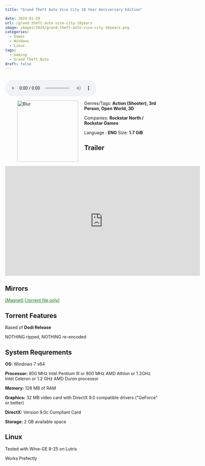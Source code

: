 ```yaml
---
title: "Grand Theft Auto Vice City 10 Year Anniversary Edition"

date: 2024-01-29
url: /grand-theft-auto-vice-city-10years
image: images/2024/grand-theft-auto-vice-city-10years.png
categories:
  - Games
  - Windows
  - Linux
tags:
  - Gaming
  - Grand Theft Auto
draft: false
---
```

##
<style>
  body.dark-mode,
  body.dark-mode main * {
    background: url('/images/2024/grand-theft-auto-vice-city-10years2.png') center center fixed no-repeat;
    background-size: 100% 100%;
    background-size: cover;
    color: #f5f5f5;
  }
</style>
<script>
    document.addEventListener('DOMContentLoaded', function () {
        var body = document.body;
        var switcher = document.querySelector('.js-toggle');
                body.classList.add('dark-mode');
                // Save user preference in storage
                localStorage.setItem('darkMode', 'true');
            
        });
</script>

<audio controls autoplay>
  <source src="/audio/grand-theft-auto-vice-city-10years.mp3" type="audio/mp3">
  Your browser does not support the audio tag.
</audio>


<figure style="float: left; margin-right: 20px;">
  <img src="/images/2024/grand-theft-auto-vice-city-10years.png" alt="Blur" style="width: 200px;">
</figure>

Genres/Tags: **Action (Shooter), 3rd Person, Open World, 3D**

Companies: **Rockstar North / Rockstar Games**
 
Language : **ENG**
                         Size: **1.7 GiB**

## Trailer
<iframe width="640" height="360" src="https://www.youtube.com/embed/1OOTXDuer8M" title="GTA VI Trailer but it&#39;s GTA Vice City" frameborder="0" allow="accelerometer; autoplay; clipboard-write; encrypted-media; gyroscope; picture-in-picture; web-share" allowfullscreen></iframe>

## Mirrors
<a href="magnet:?xt=urn:btih:PGDP5YXM2QCU5K4RTJJ7MEGHKTU6HOJB&dn=Grand%20Theft%20Auto%20Vice%20City%2010%20Year%20Anniversary%20Edition" style="color: green;">[Magnet]</a>
<a href="https://www.dropbox.com/scl/fi/jw31qz5eavfn70kcb5qg8/Grand-Theft-Auto-Vice-City-10-Year-Anniversary-Edition.torrent?rlkey=8b223cr9swgvd0y70wbyyqgc8&dl=1" style="color: green;">[.torrent file only]</a>

## Torrent Features
Based of **Dodi Release**

NOTHING ripped, NOTHING re-encoded

## System Requrements
**OS:** Windows 7 x64

**Processor:** 800 MHz Intel Pentium III or 800 MHz AMD Athlon or 1.2GHz Intel Celeron or 1.2 GHz AMD Duron processor

**Memory:** 128 MB of RAM

**Graphics:** 32 MB video card with DirectX 9.0 compatible drivers ("GeForce" or better)

**DirectX:** Version 9.0c Compliant Card

**Storage:** 2 GB available space

## Linux

Tested with Wine-GE 8-25 on Lutris

Works Prefectly